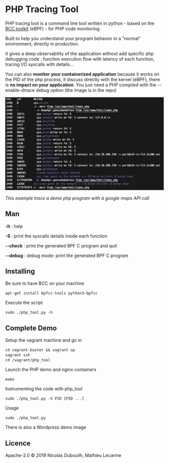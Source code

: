 # PHP Tracing Tool

PHP tracing tool is a command line tool written in python - based on the [BCC toolkit](https://github.com/iovisor/bcc) (eBPF) - for PHP code monitoring.

Built to help you understand your program behavior in a "normal" environment, directly in production.

It gives a deep observability of the application without add specific php debugging code : function execution flow with latency of each function, tracing I/O syscalls with details...

You can also **monitor your containerized application** because it works on the PID of the php process, it discuss directly with the kernel (eBPF), there is **no impact on your application**. You just need a PHP compiled with the --enable-dtrace debug option (the image is in the repo)

![screenshot](assets/screenshot1.png)

*This example trace a demo php program with a google maps API call*

## Man

**-h** : help

**-S** : print the syscalls details inside each function

**--check** : print the generated BPF C program and quit

**--debug** : debug mode: print the generated BPF C program

## Installing

Be sure to have BCC on your machine

	apt-get install bpfcc-tools python3-bpfcc

Execute the script

	sudo ./php_tool.py -h

## Complete Demo

Setup the vagrant machine and go in

	cd vagrant-buster && vagrant up
	vagrant ssh
	cd /vagrant/php_tool

Launch the PHP demo and nginx containers

	make

Instrumenting the code with php_tool

	sudo ./php_tool.py -S PID [PID ...]

Usage

	sudo ./php_tool.py

There is also a Wordpress demo image

## Licence

Apache-2.0 © 2019 Nicolas Dubouilh, Mathieu Lecarme
